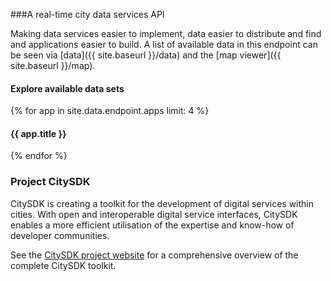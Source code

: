 ---
---

###A real-time city data services API 

Making data services easier to implement, data easier to distribute and find and applications easier to build. 
A list of available data in this endpoint can be seen via [data]({{ site.baseurl }}/data) and the [map viewer]({{ site.baseurl }}/map).


<div id="apps">

  <h4>Explore available data sets</h4>
  <a class="wide-image-link" href="{{ site.baseurl}}/map#{{ site.data.endpoint.examples[0].url }}" style="background-image: url({{ site.baseurl }}/images/apps/map-wide.jpg)"></a>

  {% for app in site.data.endpoint.apps limit: 4 %}
  <h4>{{ app.title }}</h4>
  <a class="wide-image-link" href="{{ site.baseurl}}/apps#{{ app.name }}" style="background-image: url({{ site.baseurl }}/images/apps/{{ app.name }}-wide.jpg)"></a>
  {% endfor %}

</div>

### Project CitySDK

CitySDK is creating a toolkit for the development of digital services within cities. With open and interoperable digital service interfaces, CitySDK enables a more efficient utilisation of the expertise and know-how of developer communities.

See the [CitySDK project website](http://www.citysdk.eu/) for a comprehensive overview of the complete CitySDK toolkit.